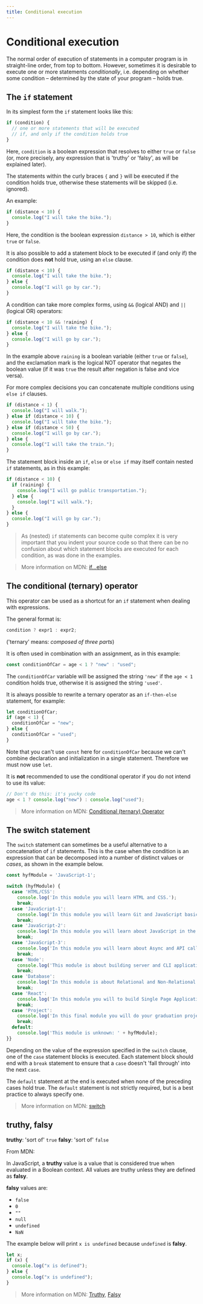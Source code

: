 ```yaml
---
title: Conditional execution
---
```


# Conditional execution

The normal order of execution of statements in a computer program is in straight-line order, from top to bottom. However, sometimes it is desirable to execute one or more statements _conditionally_, i.e. depending on whether some condition – determined by the state of your program – holds true.

## The `if` statement

In its simplest form the `if` statement looks like this:

```js
if (condition) {
  // one or more statements that will be executed
  // if, and only if the condition holds true
}
```

Here, `condition` is a boolean expression that resolves to either `true` or `false` (or, more precisely, any expression that is 'truthy' or 'falsy', as will be explained later).

The statements within the curly braces `{` and `}` will be executed if the condition holds true, otherwise these statements will be skipped (i.e. ignored).

An example:

```js
if (distance < 10) {
  console.log("I will take the bike.");
}
```

Here, the condition is the boolean expression `distance > 10`, which is either `true` or `false`.

It is also possible to add a statement block to be executed if (and only if) the condition does **not** hold true, using an `else` clause.

```js
if (distance < 10) {
  console.log("I will take the bike.");
} else {
  console.log("I will go by car.");
}
```

A condition can take more complex forms, using `&&` (logical AND) and `||` (logical OR) operators:

```js
if (distance < 10 && !raining) {
  console.log("I will take the bike.");
} else {
  console.log("I will go by car.");
}
```

In the example above `raining` is a boolean variable (either `true` or `false`), and the exclamation mark is the logical NOT operator that negates the boolean value (if it was `true` the result after negation is false and vice versa).

For more complex decisions you can concatenate multiple conditions using `else if` clauses.

```js
if (distance < 1) {
  console.log("I will walk.");
} else if (distance < 10) {
  console.log("I will take the bike.");
} else if (distance < 50) {
  console.log("I will go by car.");
} else {
  console.log("I will take the train.");
}
```

The statement block inside an `if`, `else` or `else if` may itself contain nested `if` statements, as in this example:

```js
if (distance < 10) {
  if (raining) {
    console.log("I will go public transportation.");
  } else {
    console.log("I will walk.");
  }
} else {
  console.log("I will go by car.");
}
```

> As (nested) `if` statements can become quite complex it is very important that you indent your source code so that there can be no confusion about which statement blocks are executed for each condition, as was done in the examples.

> More information on MDN: [if...else](https://developer.mozilla.org/en-US/docs/Web/JavaScript/Reference/Statements/if...else)

## The conditional (ternary) operator

This operator can be used as a shortcut for an `if` statement when dealing with expressions.

The general format is:

```js
condition ? expr1 : expr2;
```

('ternary' means: _composed of three parts_)

It is often used in combination with an assignment, as in this example:

```js
const conditionOfCar = age < 1 ? "new" : "used";
```

The `conditionOfCar` variable will be assigned the string `'new'` if the `age < 1` condition holds true, otherwise it is assigned the string `'used'`.

It is always possible to rewrite a ternary operator as an `if-then-else` statement, for example:

```js
let conditionOfCar;
if (age < 1) {
  conditionOfCar = "new";
} else {
  conditionOfCar = "used";
}
```

Note that you can't use `const` here for `conditionOfCar` because we can't combine declaration and initialization in a single statement. Therefore we must now use `let`.

It is **not** recommended to use the conditional operator if you do not intend to use its value:

```js
// Don't do this: it's yucky code
age < 1 ? console.log("new") : console.log("used");
```

> More information on MDN: [Conditional (ternary) Operator](https://developer.mozilla.org/en-US/docs/Web/JavaScript/Reference/Operators/Conditional_Operator)

## The switch statement

The `switch` statement can sometimes be a useful alternative to a concatenation of `if` statements. This is the case when the condition is an expression that can be decomposed into a number of distinct values or _cases_, as shown in the example below.

```js
const hyfModule = 'JavaScript-1';

switch (hyfModule) {
  case 'HTML/CSS':
    console.log('In this module you will learn HTML and CSS.');
    break;
  case 'JavaScript-1':
    console.log('In this module you will learn Git and JavaScript basics.');
    break;
  case 'JavaScript-2':
    console.log('In this module you will learn about JavaScript in the browser with HTML and CSS.');
    break;
  case 'JavaScript-3':
    console.log('In this module you will learn about Async and API calls.');
    break;
  case 'Node':
    console.log('This module is about building server and CLI applications using Node.');
    break;
  case 'Database':
    console.log('In this module is about Relational and Non-Relational Data and Database Systems.');
    break;
  case 'React':
    console.log('In this module you will to build Single Page Applications using React.');
    break;
  case 'Project':
    console.log('In this final module you will do your graduation project.');
    break;
  default:
    console.log('This module is unknown: ' + hyfModule);
}}
```

Depending on the value of the expression specified in the `switch` clause, one of the `case` statement blocks is executed. Each statement block should end with a `break` statement to ensure that a `case` doesn't 'fall through' into the next `case`.

The `default` statement at the end is executed when none of the preceding cases hold true. The `default` statement is not strictly required, but is a best practice to always specify one.

> More information on MDN: [switch](https://developer.mozilla.org/en-US/docs/Web/JavaScript/Reference/Statements/switch)

## truthy, falsy

**truthy**: 'sort of' `true`
**falsy**: 'sort of' `false`

From MDN:

In JavaScript, a **truthy** value is a value that is considered true when evaluated in a Boolean context. All values are truthy unless they are defined as **falsy**.

**falsy** values are:

- `false`
- `0`
- `""`
- `null`
- `undefined`
- `NaN`

The example below will print `x is undefined` because `undefined` is **falsy**.

```js
let x;
if (x) {
  console.log("x is defined");
} else {
  console.log("x is undefined");
}
```

> More information on MDN: [Truthy](https://developer.mozilla.org/en-US/docs/Glossary/Truthy), [Falsy](https://developer.mozilla.org/en-US/docs/Glossary/Falsy)
